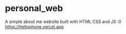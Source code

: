 # personal_web
A simple about me website built with HTML CSS and JS :0
https://hellophone.vercel.app
